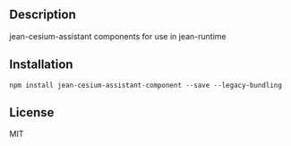 ## Description

jean-cesium-assistant components for use in jean-runtime

## Installation

`npm install jean-cesium-assistant-component --save --legacy-bundling`

## License

MIT